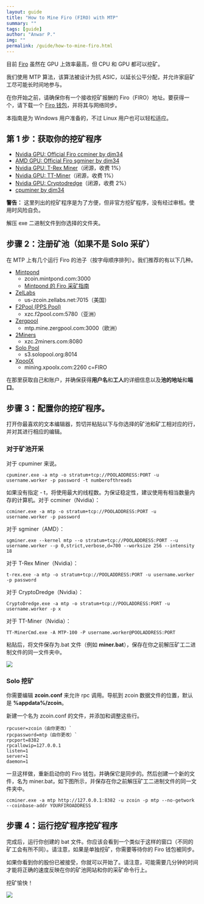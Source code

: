 ```yaml
---
layout: guide
title: "How to Mine Firo (FIRO) with MTP"
summary: ""
tags: [guide]
author: "Anwar P."
img: ""
permalink: /guide/how-to-mine-firo.html
---
```

目前 [Firo](https://firo.org) 虽然在 GPU 上效率最高，但 CPU 和 GPU 都可以挖矿。

我们使用 MTP 算法，该算法被设计为抗 ASIC，以延长公平分配，并允许家庭矿工尽可能长时间地参与。

在你开始之前，请确保你有一个接收挖矿报酬的 Firo（FIRO）地址。要获得一个，请下载一个 [Firo 钱包](https://firo.org/get-firo/download/)，并将其与网络同步。

本指南是为 Windows 用户准备的，不过 Linux 用户也可以轻松适应。

## 第 1 步：获取你的挖矿程序

* [Nvidia GPU: Official Firo ccminer by djm34](https://github.com/firoorg/ccminer/releases)
* [AMD GPU: Official Firo sgminer by djm34](https://github.com/firoorg/sgminer/releases)
* [Nvidia GPU: T-Rex Miner](https://github.com/trexminer/T-Rex/releases)（闭源，收费 1%）
* [Nvidia GPU: TT-Miner](https://bitcointalk.org/index.php?topic=5025783.0)（闭源，收费 1%）
* [Nvidia GPU: Cryptodredge](https://github.com/technobyl/CryptoDredge/releases)（闭源，收费 2%）
* [cpuminer by djm34](https://github.com/firoorg/cpuminer/releases)

**警告：** 这里列出的挖矿程序是为了方便，但非官方挖矿程序，没有经过审核。使用时风险自负。

解压 exe 二进制文件到你选择的文件夹。

## 步骤 2：注册矿池（如果不是 Solo 采矿）

在 MTP 上有几个运行 Firo 的池子（按字母顺序排列）。我们推荐的有以下几种。

* [Mintpond](https://mintpond.com/#!/firo)
    * zcoin.mintpond.com:3000
	* [Mintpond 的 Firo 采矿指南](https://mintpond.com/getting-started-guide/firo)
* [ZelLabs](https://zellabs.net/coins/xzc)
    * us-zcoin.zellabs.net:7015（美国）
* [F2Pool (PPS Pool)](https://www.f2pool.com/)
    * xzc.f2pool.com:5780（亚洲）
* [Zergpool](http://zergpool.com)
    * mtp.mine.zergpool.com:3000（欧洲）
* [2Miners](https://2miners.com/xzc-mining-pool)
    * xzc.2miners.com:8080
* [Solo Pool](https://xzc.solopool.org/)
    * s3.solopool.org:8014
* [XpoolX](https://xpoolx.com/site/mining)
    * mining.xpoolx.com:2260 c=FIRO

在那里获取自己和账户，并确保获得**用户名**和**工人**的详细信息以及**池的地址**和**端口**。

## 步骤 3：配置你的挖矿程序。

打开你最喜欢的文本编辑器，剪切并粘贴以下与你选择的矿池和矿工相对应的行，并对其进行相应的编辑。

### 对于矿池开采

对于 cpuminer 来说。

`cpuminer.exe -a mtp -o stratum+tcp://POOLADDRESS:PORT -u username.worker -p password -t numberofthreads`

如果没有指定 - t，将使用最大的线程数。为保证稳定性，建议使用有相当数量内存的计算机。对于 ccminer（Nvidia）：

`ccminer.exe -a mtp -o stratum+tcp://POOLADDRESS:PORT -u username.worker -p password`

对于 sgminer（AMD）：

`sgminer.exe --kernel mtp --o stratum+tcp://POOLADDRESS:PORT --u username.worker --p 0,strict,verbose,d=700 --worksize 256 --intensity 18`

对于 T-Rex Miner（Nvidia）：

`t-rex.exe -a mtp -o stratum+tcp://POOLADDRESS:PORT -u username.worker -p password`

对于 CryptoDredge（Nvidia）：

`CryptoDredge.exe -a mtp -o stratum+tcp://POOLADDRESS:PORT -u username.worker -p x`

对于 TT-Miner（Nvidia）：

`TT-MinerCmd.exe -A MTP-100 -P username.worker@POOLADDRESS:PORT`

粘贴后，将文件保存为.bat 文件（例如 **miner.bat**），保存在你之前解压矿工二进制文件的同一文件夹中。

![](https://firo.org/guide/assets/how-to-mine/minerbat.png)

### Solo 挖矿

你需要编辑 **zcoin.conf** 来允许 rpc 调用。导航到 zcoin 数据文件的位置，默认是 **%appdata%/zcoin**。

新建一个名为 zcoin.conf 的文件，并添加和调整这些行。

    rpcuser=zcoin（由你更改）`
    rpcpassword=mtp（由你更改）`
    rpcport=8382
    rpcallowip=127.0.0.1
    listen=1
    server=1
    daemon=1

一旦这样做，重新启动你的 Firo 钱包，并确保它是同步的。然后创建一个新的文件，名为 miner.bat，如下图所示，并保存在你之前解压矿工二进制文件的同一文件夹中。

`ccminer.exe -a mtp http://127.0.0.1:8382 -u zcoin -p mtp --no-getwork --coinbase-addr YOURFIROADDRESS`

## 步骤 4：运行挖矿程序挖矿程序

完成后，运行你创建的 bat 文件。你应该会看到一个类似于这样的窗口（不同的矿工会有所不同）。请注意，如果是单独挖矿，你需要等待你的 Firo 钱包被同步。

如果你看到你的股份已被接受，你就可以开始了。请注意，可能需要几分钟的时间才能将正确的速度反映在你的矿池网站和你的采矿命令行上。

挖矿愉快！

![](http://firo.org/guide/assets/how-to-mine/mtpmining.png)
